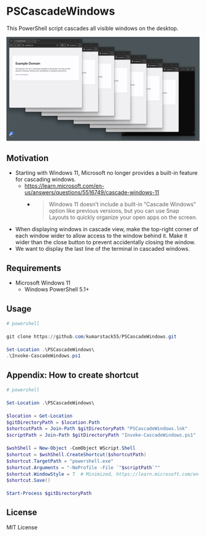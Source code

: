 # PSCascadeWindows

This PowerShell script cascades all visible windows on the desktop.

![screenshot](./images/screenshot.png)

## Motivation

- Starting with Windows 11, Microsoft no longer provides a built-in feature for cascading windows.
  - <https://learn.microsoft.com/en-us/answers/questions/5516749/cascade-windows-11>
      - > Windows 11 doesn’t include a built-in "Cascade Windows" option like previous versions, but you can use Snap Layouts to quickly organize your open apps on the screen.
- When displaying windows in cascade view, make the top-right corner of each window wider to allow access to the window behind it. Make it wider than the close button to prevent accidentally closing the window.
- We want to display the last line of the terminal in cascaded windows.

## Requirements

- Microsoft Windows 11
  - Windows PowerShell 5.1+

## Usage

```powershell
# powershell

git clone https://github.com/kumarstack55/PSCascadeWindows.git

Set-Location .\PSCascadeWindows\
.\Invoke-CascadeWindows.ps1
```

## Appendix: How to create shortcut

```powershell
# powershell

Set-Location .\PSCascadeWindows\

$location = Get-Location
$gitDirectoryPath = $location.Path
$shortcutPath = Join-Path $gitDirectoryPath "PSCascadeWindows.lnk"
$scriptPath = Join-Path $gitDirectoryPath "Invoke-CascadeWindows.ps1"

$wshShell = New-Object -ComObject WScript.Shell
$shortcut = $wshShell.CreateShortcut($shortcutPath)
$shortcut.TargetPath = "powershell.exe"
$shortcut.Arguments = "-NoProfile -File `"$scriptPath`""
$shortcut.WindowStyle = 7  # Minimized, https://learn.microsoft.com/en-us/troubleshoot/windows-client/admin-development/create-desktop-shortcut-with-wsh
$shortcut.Save()

Start-Process $gitDirectoryPath
```

## License

MIT License

